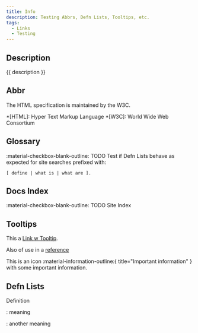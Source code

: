 ```yaml
---
title: Info
description: Testing Abbrs, Defn Lists, Tooltips, etc.
tags:
  - Links
  - Testing
---
```


## Description

{{ description }}

## Abbr

The HTML specification is maintained by the W3C.

*[HTML]: Hyper Text Markup Language
*[W3C]: World Wide Web Consortium

## Glossary

:material-checkbox-blank-outline: TODO Test if Defn Lists behave as expected for site searches prefixed with:

    [ define | what is | what are ].

## Docs Index

:material-checkbox-blank-outline: TODO Site Index

## Tooltips

This a [Link w Tooltip](sandbox.md "Here is the Tooltip").

Also of use in a [reference][example]

  [example]: styling.md "I'm a tooltip!"

This is an icon :material-information-outline:{ title="Important information" } with some important information.

## Defn Lists

Definition

: meaning

: another meaning

